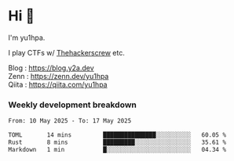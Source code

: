# Hi 👋

I'm yu1hpa.

I play CTFs w/ [Thehackerscrew](https://www.thehackerscrew.team/) etc.

Blog : https://blog.y2a.dev  
Zenn : https://zenn.dev/yu1hpa  
Qiita : https://qiita.com/yu1hpa  

### Weekly development breakdown

<!--START_SECTION:waka-->

```txt
From: 10 May 2025 - To: 17 May 2025

TOML       14 mins         ███████████████░░░░░░░░░░   60.05 %
Rust       8 mins          █████████░░░░░░░░░░░░░░░░   35.61 %
Markdown   1 min           █░░░░░░░░░░░░░░░░░░░░░░░░   04.34 %
```

<!--END_SECTION:waka-->

